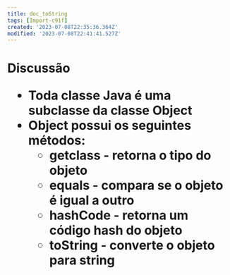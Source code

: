 ```yaml
---
title: doc_toString
tags: [Import-c91f]
created: '2023-07-08T22:35:36.364Z'
modified: '2023-07-08T22:41:41.527Z'
---
```


<h1>Discussão

* Toda classe Java é uma subclasse da classe Object
* Object possui os seguintes métodos:
  * getclass - retorna o tipo do objeto
  * equals - compara se o objeto é igual a outro
  * hashCode - retorna um código hash do objeto
  * toString - converte o objeto para string
